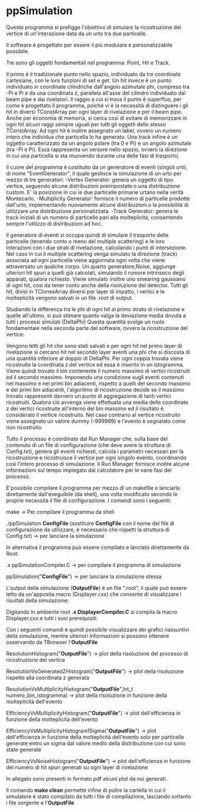 # ppSimulation

Questo programma si prefigge l'obiettivo di simulare la ricostruzione del vertice di un'interazione data da un urto tra due particelle.

Il software è progettato per essere il più modulare e personalizzabile possibile.

Tre sono gli oggetti fondamentali nel programma: Point, Hit e Track.

Il primo è il tradizionale punto nello spazio, individuato da tre coordinate cartesiane, con le loro funzioni di set e get. Un hit invece è un punto individuato in coordinate cilindriche dall'angolo azimutale phi, compreso tra -Pi e Pi e da una coordinata z, parallela all'asse del cilindro individuato dal beam pipe e dai rivelatori. Il raggio a cui si trova il punto è superfluo, per come è progettato il programma, poiché vi è la necessità di distinguere i gli hit in diversi TConstArray per ogni layer di rivelazione e per il beam pipe. Anche per economia di memoria, si cerca così di evitare di memorizzare in ogni hit alcuni raggi sempre uguali per tutti gli oggetti dello stesso TConstArray. Ad ogni hit è inoltre assegnato un label, ovvero un numero intero che individua che particella lo ha generato. Una track infine è un oggetto caratterizzato da un angolo polare (tra 0 e Pi) e un angolo azimutale (tra -Pi e Pi). Essa rappresenta un versore nello spazio, ovvero la direzione in cui una particella si sta muovendo durante una delle fasi di trasporto.

Il cuore del programma è costituito da un generatore di eventi (singoli urti), di nome "EventGenerator", il quale gestisce la simulazione di un urto per mezzo di tre generatori: 
-Vertex Generator: genera un oggetto di tipo vertice, seguendo alcune distribuzioni preimpostate o una distribuzione custom. E' la posizione in cui le due particelle primarie urtano nella verità Montecarlo.
-Multiplicity Generator: fornisce il numero di particelle prodotte dall'urto, implementando nuovamente alcune distribuzioni o la possibilità di utilizzare una distribuzione personalizzata.
-Track Generator: genera le track iniziali di un numero di particelle pari alla molteplicità, consentendo sempre l'utilizzo di distribuzioni ad hoc.

Il generatore di eventi si occupa quindi di simulare il trasporto delle particelle (tenendo conto o meno del multiple scattering) e le loro interazioni con i due strati di rivelazione, calcolando i punti di intersezione. Nel caso in cui il multiple scattering venga simulato la direzione (track) associata ad ogni particella viene aggiornata ogni volta che viene attraversato un qualche corpo. 
Un quarto generatore,Noise, aggiunge ulteriori hit spuri a quelli già calcolati, simulando il rumore intrinseco degli apparati, qualora richiesto. Viene simulato inoltre uno smearing gaussiano di ogni hit, così da tener conto anche della risoluzione del detector.
Tutti gli hit, divisi in TClonesArray diversi per layer di impatto, i vertici e le molteplicità vengono salvati in un file .root di output.

Studiando la differenza tra le phi di ogni hit al primo strato di rivelazione e quelle all'ultimo, si può stimare quanto valga la deviazione media dovuta a tutti i processi simulati (DeltaPhi)
Questa quantità svolge un ruolo fondamentale nella seconda parte del software, ovvero la ricostruzione del vertice.

Vengono letti gli hit che sono stati salvati e per ogni hit nel primo layer di rivelazione si cercano hit nel secondo layer aventi una phi che si discosta di una quantità inferiore al doppio di DeltaPhi. Per ogni coppia trovata viene ricostruito la coordinata z del vertice ed essa è inserito in un istogramma. Viene quindi trovato il bin contenente il numero massimo di vertici ricostruiti ed il secondo massimo. Imponendo una condizione sugli eventi contenuti nel massimo e nei primi bin adiacenti, rispetto a quelli del secondo massimo e dei primi bin adiacenti, l'algoritmo di ricostruzione decide se il massimo trovato rappresenti davvero un punto di aggregazione di tanti vertici ricostruiti. Qualora ciò avvenga viene effettuata una media delle coordinate z dei vertici ricostruite all'interno del bin massimo ed il risultato è considerato il vertice ricostruito. Nel caso contrario al vertice ricostruito viene assegnato un valore dummy (-999999) e l'evento è segnalato come non ricostruito.

Tutto il processo è coordinato dal Run Manager che, sulla base del contenuto di un file di configurazione (che deve avere la struttura di Config.txt), genera gli eventi richiesti, calcola i parametri necessari per la ricostruzione e ricostruisce il vertice per ogni singolo evento, coordinando così l'intero processo di simulazione. Il Run Manager fornisce inoltre alcune informazioni sul tempo impiegato dal calcolatore per le varie fasi del processo.


E'possibile compilare il programma per mezzo di un makefile e lanciarlo direttamente dall'eseguibile (da shell), una volta modificato secondo le proprie necessità il file di configurazione. 
I comandi sono i seguenti:

make -> Per compilare il programma da shell

./ppSimulation <b>ConfigFile</b>     (sostituire <b>ConfigFile</b> con il nome del file di configurazione da utilizzare, è necessario che rispetti la struttura di Config.txt) -> per lanciare la simulazione

In alternativa il programma può essere compilato e lanciato direttamente da Root:

.x ppSimulationCompiler.C -> per compilare il programma di simulazione

ppSimulation("<b>ConfigFile</b>") -> per lanciare la simulazione stessa

L'output della simulazione (<b>OutputFile</b>) è un file ".root", il quale può essere letto da un'apposita macro (Displayer.cxx) che consente di visualizzare i risultati della simulazione:

Digitando in ambiente root <b>.x DisplayerCompiler.C</b> si compila la macro Displayer.cxx e tutti i suoi prerequisiti.

Con i seguenti comandi è quindi possibile visualizzare dei grafici riassuntivi della simulazione, mentre ulteriori informazioni si possono ottenere osservando da TBrowser l'<b>OutputFile</b>

ResolutionHistogram("<b>OutputFile</b>") -> plot della risoluzione del processo di ricostruzione del vertice

ResolutionVsGeneratedZHistogram("<b>OutputFile</b>") -> plot della risoluzione rispetto alla coordinata z generata

ResolutionVsMultiplicityHistogram("<b>OutputFile</b>",Int_t numero_bin_istogramma) -> plot della risoluzione in funzione della molteplicità dell'evento

EfficiencyVsMultiplicityHistogram("<b>OutputFile</b>") -> plot dell'efficienza in funzione della molteplicità dell'evento

EfficiencyVsMultiplicityHistogram1Sigma("<b>OutputFile</b>") -> plot dell'efficienza in funzione della molteplicità dell'evento solo per particelle generate entro un sigma dal valore medio della distribuzione con cui sono state generate

EfficiencyVsNoiseHistogram("<b>OutputFile</b>") -> plot dell'efficienza in funzione del numero di hit spuri generati su ogni layer di rivelazione

In allegato sono presenti in formato pdf alcuni plot da noi generati.

Il comando <b>make clean</b> permette infine di pulire la cartella in cui il simulatore è stato compilato da tutti i file di compilazione, lasciando soltanto i file sorgente e l'<b>OutputFile</b>




